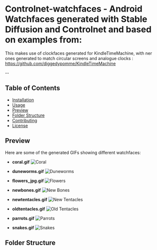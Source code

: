# Controlnet-watchfaces - Android Watchfaces generated with Stable Diffusion and Controlnet and based on examples from:


This makes use of clockfaces generated for KindleTimeMachine, with ner ones generated to match circular screens and analogue clocks : https://github.com/diggedypomme/KindleTimeMachine

-- 
 
## Table of Contents

- [Installation](#installation)
- [Usage](#usage)
- [Preview](#preview)
- [Folder Structure](#folder-structure)
- [Contributing](#contributing)
- [License](#license)



## Preview

Here are some of the generated GIFs showing different watchfaces:

- **coral.gif**
    ![Coral](./gifs/coral.gif)

- **duneworms.gif**
    ![Duneworms](./gifs/duneworms.gif)

- **flowers_jpg.gif**
    ![Flowers](./gifs/flowers_jpg.gif)

- **newbones.gif**
    ![New Bones](./gifs/newbones.gif)

- **newtentacles.gif**
    ![New Tentacles](./gifs/newtentacles.gif)

- **oldtentacles.gif**
    ![Old Tentacles](./gifs/oldtentacles.gif)

- **parrots.gif**
    ![Parrots](./gifs/parrots.gif)

- **snakes.gif**
    ![Snakes](./gifs/snakes.gif)

## Folder Structure

